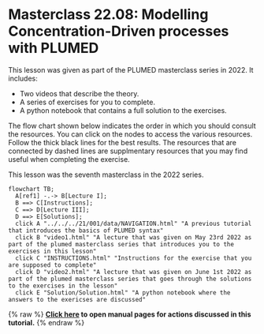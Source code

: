 # Masterclass 22.08: Modelling Concentration-Driven processes with PLUMED

This lesson was given as part of the PLUMED masterclass series in 2022.  It includes:

* Two videos that describe the theory. 
* A series of exercises for you to complete.
* A python notebook that contains a full solution to the exercises.

The flow chart shown below indicates the order in which you should consult the resources.  You can click on the nodes to access the various resources.  Follow the thick black lines for the best results.  The resources that are connected by dashed lines are supplmentary resources that you may find useful when completing the exercise.

This lesson was the seventh masterclass in the 2022 series.

```mermaid
flowchart TB;
  A[ref1] -.-> B[Lecture I];
  B ==> C[Instructions];
  C ==> D[Lecture III];
  D ==> E[Solutions];
  click A "../../../21/001/data/NAVIGATION.html" "A previous tutorial that introduces the basics of PLUMED syntax"
  click B "video1.html" "A lecture that was given on May 23rd 2022 as part of the plumed masterclass series that introduces you to the exercises in this lesson"
  click C "INSTRUCTIONS.html" "Instructions for the exercise that you are supposed to complete"
  click D "video2.html" "A lecture that was given on June 1st 2022 as part of the plumed masterclass series that goes through the solutions to the exercises in the lesson"
  click E "Solution/Solution.html" "A python notebook where the answers to the exericses are discussed"
```
{% raw %}
<b><a href="https://www.plumed.org/doc-master/user-doc/html/actionlist/?actions=PRINT,DFSCLUSTERING,GROUP,RESTRAINT,MATRIX_VECTOR_PRODUCT,SUM,CLUSTER_DISTRIBUTION,FLUSH,ONES,CLUSTER_NATOMS,CONTACT_MATRIX,MORE_THAN,COORDINATIONNUMBER" target="_blank">Click here</a> to open manual pages for actions discussed in this tutorial.</b>
{% endraw %}
